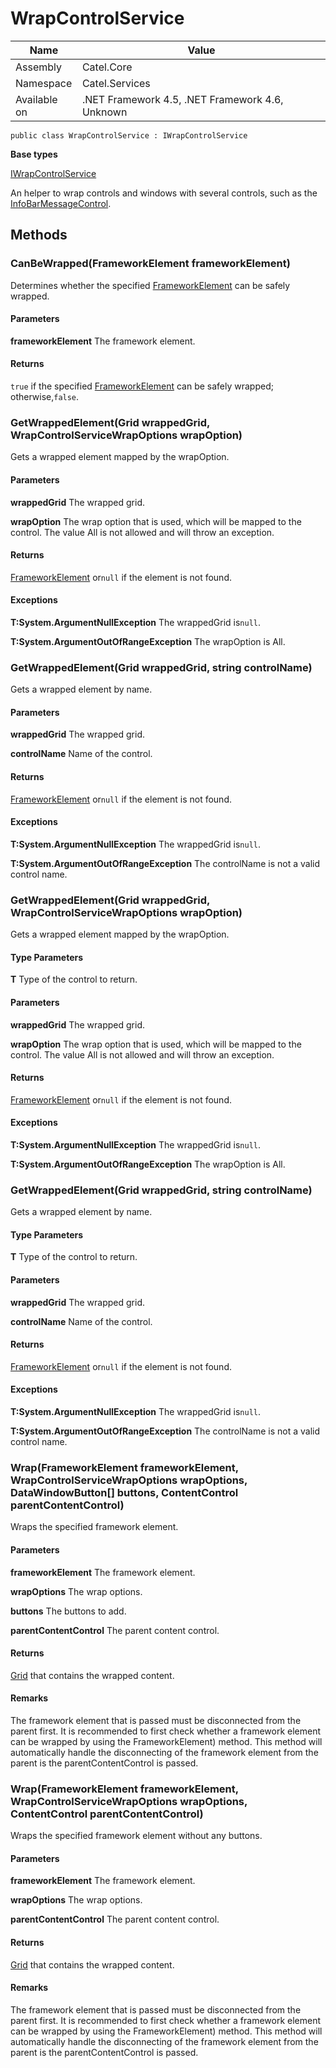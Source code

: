 

# WrapControlService

Name|Value
---|---
Assembly|Catel.Core
Namespace|Catel.Services
Available on|.NET Framework 4.5, .NET Framework 4.6, Unknown

```
public class WrapControlService : IWrapControlService
```

**Base types**

[IWrapControlService](/Catel.Core\Catel\Services\IWrapControlService.md)


An helper to wrap controls and windows with several controls, such as the [InfoBarMessageControl](#).



## Methods

### CanBeWrapped(FrameworkElement frameworkElement)

Determines whether the specified [FrameworkElement](#) can be safely wrapped.

#### Parameters

**frameworkElement**
The framework element.

#### Returns

`true` if the specified [FrameworkElement](#) can be safely wrapped; otherwise,`false`.



### GetWrappedElement(Grid wrappedGrid, WrapControlServiceWrapOptions wrapOption)

Gets a wrapped element mapped by the wrapOption.

#### Parameters

**wrappedGrid**
The wrapped grid.

**wrapOption**
The wrap option that is used, which will be mapped to the control. The value All is not allowed and will throw an exception.

#### Returns

[FrameworkElement](#) or`null` if the element is not found.

#### Exceptions

**T:System.ArgumentNullException**
The wrappedGrid is`null`.

**T:System.ArgumentOutOfRangeException**
The wrapOption is All.



### GetWrappedElement(Grid wrappedGrid, string controlName)

Gets a wrapped element by name.

#### Parameters

**wrappedGrid**
The wrapped grid.

**controlName**
Name of the control.

#### Returns

[FrameworkElement](#) or`null` if the element is not found.

#### Exceptions

**T:System.ArgumentNullException**
The wrappedGrid is`null`.

**T:System.ArgumentOutOfRangeException**
The controlName is not a valid control name.



### GetWrappedElement<T>(Grid wrappedGrid, WrapControlServiceWrapOptions wrapOption)

Gets a wrapped element mapped by the wrapOption.

#### Type Parameters

**T**
Type of the control to return.

#### Parameters

**wrappedGrid**
The wrapped grid.

**wrapOption**
The wrap option that is used, which will be mapped to the control. The value All is not allowed and will throw an exception.

#### Returns

[FrameworkElement](#) or`null` if the element is not found.

#### Exceptions

**T:System.ArgumentNullException**
The wrappedGrid is`null`.

**T:System.ArgumentOutOfRangeException**
The wrapOption is All.



### GetWrappedElement<T>(Grid wrappedGrid, string controlName)

Gets a wrapped element by name.

#### Type Parameters

**T**
Type of the control to return.

#### Parameters

**wrappedGrid**
The wrapped grid.

**controlName**
Name of the control.

#### Returns

[FrameworkElement](#) or`null` if the element is not found.

#### Exceptions

**T:System.ArgumentNullException**
The wrappedGrid is`null`.

**T:System.ArgumentOutOfRangeException**
The controlName is not a valid control name.



### Wrap(FrameworkElement frameworkElement, WrapControlServiceWrapOptions wrapOptions, DataWindowButton[] buttons, ContentControl parentContentControl)

Wraps the specified framework element.

#### Parameters

**frameworkElement**
The framework element.

**wrapOptions**
The wrap options.

**buttons**
The buttons to add.

**parentContentControl**
The parent content control.

#### Returns

[Grid](#) that contains the wrapped content.

#### Remarks

The framework element that is passed must be disconnected from the parent first. It is recommended to first check whether a framework element can be wrapped by using the FrameworkElement) method. This method will automatically handle the disconnecting of the framework element from the parent is the parentContentControl is passed.



### Wrap(FrameworkElement frameworkElement, WrapControlServiceWrapOptions wrapOptions, ContentControl parentContentControl)

Wraps the specified framework element without any buttons.

#### Parameters

**frameworkElement**
The framework element.

**wrapOptions**
The wrap options.

**parentContentControl**
The parent content control.

#### Returns

[Grid](#) that contains the wrapped content.

#### Remarks

The framework element that is passed must be disconnected from the parent first. It is recommended to first check whether a framework element can be wrapped by using the FrameworkElement) method. This method will automatically handle the disconnecting of the framework element from the parent is the parentContentControl is passed.



